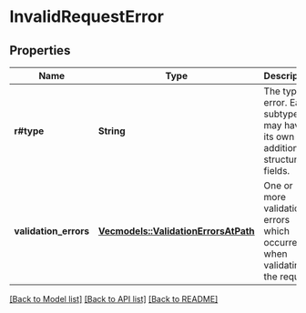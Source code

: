 # InvalidRequestError

## Properties

Name | Type | Description | Notes
------------ | ------------- | ------------- | -------------
**r#type** | **String** | The type of error. Each subtype may have its own additional structured fields. | 
**validation_errors** | [**Vec<models::ValidationErrorsAtPath>**](ValidationErrorsAtPath.md) | One or more validation errors which occurred when validating the request. | 

[[Back to Model list]](../README.md#documentation-for-models) [[Back to API list]](../README.md#documentation-for-api-endpoints) [[Back to README]](../README.md)


